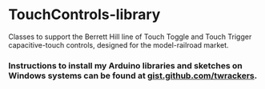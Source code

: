 # TouchControls-library
Classes to support the Berrett Hill line of Touch Toggle and Touch Trigger capacitive-touch controls, designed for the model-railroad market.

### Instructions to install my Arduino libraries and sketches on Windows systems can be found at [gist.github.com/twrackers](https://gist.github.com/twrackers/259c169e772e7d03e0ec8750a176fc6c).
